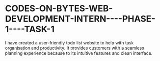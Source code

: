 # CODES-ON-BYTES-WEB-DEVELOPMENT-INTERN----PHASE-1----TASK-1
I have created a user-friendly todo list website to help with task organisation and productivity. It provides customers with a seamless planning experience because to its intuitive features and clean interface.
